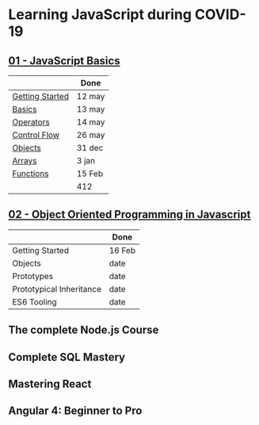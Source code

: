 # Learning JavaScript during COVID-19

## [01 - JavaScript Basics](./01-js-basics.md)

|                   |   Done   |
|-------------------|----------|
| [Getting Started](01-js-basics.md#Getting-Started) | 12 may |
| [Basics](01-js-basics.md#Basics)                   | 13 may |
| [Operators](01-js-basics.md#Operators)             | 14 may |
| [Control Flow](01-js-basics.md#Control-Flow)       | 26 may |
| [Objects](01-js-basics.md#Objects)                 | 31 dec |
| [Arrays](01-js-basics.md#Arrays)                   |  3 jan | 
| [Functions](01-js-basics.md#Functions)             | 15 Feb |
|                   | 412  |             |

## [02 - Object Oriented Programming in Javascript](./02-js-oop.md)

|                   |  Done   |
|-------------------|---------|
| Getting Started           | 16 Feb |
| Objects                   | date |
| Prototypes                | date |
| Prototypical Inheritance  | date |
| ES6 Tooling               | date |

## The complete Node.js Course
## Complete SQL Mastery
## Mastering React
## Angular 4: Beginner to Pro
